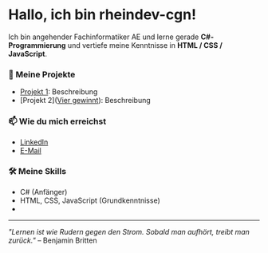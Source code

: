 # Hallo, ich bin rheindev-cgn!

Ich bin angehender Fachinformatiker AE und lerne gerade **C#-Programmierung** und vertiefe meine Kenntnisse in **HTML / CSS / JavaScript**.

### 🔧 Meine Projekte
- [Projekt 1]([TicTacToe](https://rheindev-cgn.github.io/tictactoe/)): Beschreibung
- [Projekt 2]([Vier gewinnt](https://rheindev-cgn.github.io/viergewinnt/)): Beschreibung

### 📫 Wie du mich erreichst
- [LinkedIn](Link-zum-LinkedIn)
- [E-Mail](mailto:deine-email@example.com)

### 🛠️ Meine Skills
- C# (Anfänger)
- HTML, CSS, JavaScript (Grundkenntnisse)
- 

---
 *"Lernen ist wie Rudern gegen den Strom. Sobald man aufhört, treibt man zurück."* – Benjamin Britten
